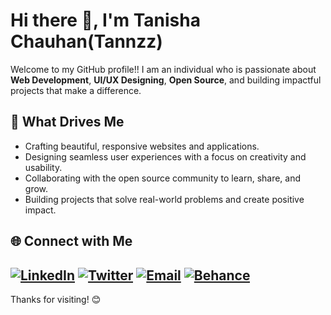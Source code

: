 # Hi there 👋, I'm Tanisha Chauhan(Tannzz)

Welcome to my GitHub profile!! I am an individual who is passionate about **Web Development**, **UI/UX Designing**, **Open Source**, and building impactful projects that make a difference.

## 🚀 What Drives Me

- Crafting beautiful, responsive websites and applications.
- Designing seamless user experiences with a focus on creativity and usability.
- Collaborating with the open source community to learn, share, and grow.
- Building projects that solve real-world problems and create positive impact.



## 🌐 Connect with Me

[![LinkedIn](https://img.shields.io/badge/LinkedIn-0A66C2?style=for-the-badge&logo=linkedin&logoColor=white)](https://www.linkedin.com/in/tanisha-chauhan-a71776321/)
[![Twitter](https://img.shields.io/badge/Twitter-1DA1F2?style=for-the-badge&logo=twitter&logoColor=white)](https://x.com/tannzz_10)
[![Email](https://img.shields.io/badge/Email-D14836?style=for-the-badge&logo=gmail&logoColor=white)](mailto:chauhantanisha831@gmail.com)
[![Behance](https://img.shields.io/badge/Behance-1769FF?style=for-the-badge&logo=behance&logoColor=white)](https://www.behance.net/tanishachauhan11)
---

Thanks for visiting! 😊
